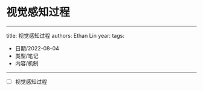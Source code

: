 # 视觉感知过程


---
title: 视觉感知过程
authors: Ethan Lin
year:
tags:
  - 日期/2022-08-04 
  - 类型/笔记 
  - 内容/机制 
---



- [ ] 视觉感知过程




